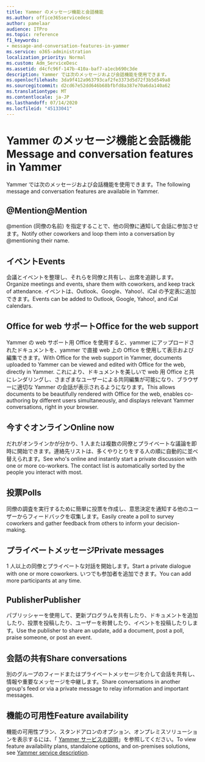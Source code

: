 ```yaml
---
title: Yammer のメッセージ機能と会話機能
ms.author: office365servicedesc
author: pamelaar
audience: ITPro
ms.topic: reference
f1_keywords:
- message-and-conversation-features-in-yammer
ms.service: o365-administration
localization_priority: Normal
ms.custom: Adm_ServiceDesc
ms.assetid: d4cfc96f-147b-410a-baf7-a1ecb690c3de
description: Yammer では次のメッセージおよび会話機能を使用できます。
ms.openlocfilehash: 3da9f412a963793caf2fe3373d5d72f3b5d549a8
ms.sourcegitcommit: d2cd67e52dd646b68bfbfd8a387e70a6da140a62
ms.translationtype: MT
ms.contentlocale: ja-JP
ms.lasthandoff: 07/14/2020
ms.locfileid: "45133041"
---
```

# <a name="message-and-conversation-features-in-yammer"></a><span data-ttu-id="700c5-103">Yammer のメッセージ機能と会話機能</span><span class="sxs-lookup"><span data-stu-id="700c5-103">Message and conversation features in Yammer</span></span>

<span data-ttu-id="700c5-104">Yammer では次のメッセージおよび会話機能を使用できます。</span><span class="sxs-lookup"><span data-stu-id="700c5-104">The following message and conversation features are available in Yammer.</span></span>
  
## <a name="mention"></a><span data-ttu-id="700c5-105">@Mention</span><span class="sxs-lookup"><span data-stu-id="700c5-105">@Mention</span></span>

<span data-ttu-id="700c5-106">@mention (同僚の名前) を指定することで、他の同僚に通知して会話に参加させます。</span><span class="sxs-lookup"><span data-stu-id="700c5-106">Notify other coworkers and loop them into a conversation by @mentioning their name.</span></span>

## <a name="events"></a><span data-ttu-id="700c5-107">イベント</span><span class="sxs-lookup"><span data-stu-id="700c5-107">Events</span></span>

<span data-ttu-id="700c5-108">会議とイベントを整理し、それらを同僚と共有し、出席を追跡します。</span><span class="sxs-lookup"><span data-stu-id="700c5-108">Organize meetings and events, share them with coworkers, and keep track of attendance.</span></span> <span data-ttu-id="700c5-109">イベントは、Outlook、Google、Yahoo!、iCal の予定表に追加できます。</span><span class="sxs-lookup"><span data-stu-id="700c5-109">Events can be added to Outlook, Google, Yahoo!, and iCal calendars.</span></span>
  
## <a name="office-for-the-web-support"></a><span data-ttu-id="700c5-110">Office for web サポート</span><span class="sxs-lookup"><span data-stu-id="700c5-110">Office for the web support</span></span>

<span data-ttu-id="700c5-111">Yammer の web サポート用 Office を使用すると、yammer にアップロードされたドキュメントを、yammer で直接 web 上の Office を使用して表示および編集できます。</span><span class="sxs-lookup"><span data-stu-id="700c5-111">With Office for the web support in Yammer, documents uploaded to Yammer can be viewed and edited with Office for the web, directly in Yammer.</span></span> <span data-ttu-id="700c5-112">これにより、ドキュメントを美しいで web 用 Office と共にレンダリングし、さまざまなユーザーによる共同編集が可能になり、ブラウザーに適切な Yammer の会話が表示されるようになります。</span><span class="sxs-lookup"><span data-stu-id="700c5-112">This allows documents to be beautifully rendered with Office for the web, enables co-authoring by different users simultaneously, and displays relevant Yammer conversations, right in your browser.</span></span>

## <a name="online-now"></a><span data-ttu-id="700c5-113">今すぐオンライン</span><span class="sxs-lookup"><span data-stu-id="700c5-113">Online now</span></span>

<span data-ttu-id="700c5-p103">だれがオンラインかが分かり、1 人または複数の同僚とプライベートな議論を即時に開始できます。連絡先リストは、多くやりとりをする人の順に自動的に並べ替えられます。</span><span class="sxs-lookup"><span data-stu-id="700c5-p103">See who's online and instantly start a private discussion with one or more co-workers. The contact list is automatically sorted by the people you interact with most.</span></span>

## <a name="polls"></a><span data-ttu-id="700c5-116">投票</span><span class="sxs-lookup"><span data-stu-id="700c5-116">Polls</span></span>

<span data-ttu-id="700c5-117">同僚の調査を実行するために簡単に投票を作成し、意思決定を通知する他のユーザーからフィードバックを収集します。</span><span class="sxs-lookup"><span data-stu-id="700c5-117">Easily create a poll to survey coworkers and gather feedback from others to inform your decision-making.</span></span>
  
## <a name="private-messages"></a><span data-ttu-id="700c5-118">プライベートメッセージ</span><span class="sxs-lookup"><span data-stu-id="700c5-118">Private messages</span></span>

<span data-ttu-id="700c5-119">1 人以上の同僚とプライベートな対話を開始します。</span><span class="sxs-lookup"><span data-stu-id="700c5-119">Start a private dialogue with one or more coworkers.</span></span> <span data-ttu-id="700c5-120">いつでも参加者を追加できます。</span><span class="sxs-lookup"><span data-stu-id="700c5-120">You can add more participants at any time.</span></span>

## <a name="publisher"></a><span data-ttu-id="700c5-121">Publisher</span><span class="sxs-lookup"><span data-stu-id="700c5-121">Publisher</span></span>

<span data-ttu-id="700c5-122">パブリッシャーを使用して、更新プログラムを共有したり、ドキュメントを追加したり、投票を投稿したり、ユーザーを称賛したり、イベントを投稿したりします。</span><span class="sxs-lookup"><span data-stu-id="700c5-122">Use the publisher to share an update, add a document, post a poll, praise someone, or post an event.</span></span>
    
## <a name="share-conversations"></a><span data-ttu-id="700c5-123">会話の共有</span><span class="sxs-lookup"><span data-stu-id="700c5-123">Share conversations</span></span>

<span data-ttu-id="700c5-124">別のグループのフィードまたはプライベートメッセージを介して会話を共有し、情報や重要なメッセージを中継します。</span><span class="sxs-lookup"><span data-stu-id="700c5-124">Share conversations in another group's feed or via a private message to relay information and important messages.</span></span>
  
## <a name="feature-availability"></a><span data-ttu-id="700c5-125">機能の可用性</span><span class="sxs-lookup"><span data-stu-id="700c5-125">Feature availability</span></span>

<span data-ttu-id="700c5-126">機能の可用性プラン、スタンドアロンのオプション、オンプレミスソリューションを表示するには、「 [Yammer サービスの説明](yammer-service-description.md)」を参照してください。</span><span class="sxs-lookup"><span data-stu-id="700c5-126">To view feature availability plans, standalone options, and on-premises solutions, see [Yammer service description](yammer-service-description.md).</span></span>
  